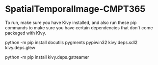 # SpatialTemporalImage-CMPT365
To run, make sure you have Kivy installed, and also run these pip commands to make sure you have certain dependencies
that don't come packaged with Kivy.

   python -m pip install docutils pygments pypiwin32 kivy.deps.sdl2 kivy.deps.glew
   
   python -m pip install kivy.deps.gstreamer